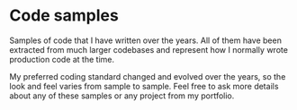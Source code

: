 # Code samples
Samples of code that I have written over the years. All of them have been extracted from much larger codebases and represent how I normally wrote production code at the time.

My preferred coding standard changed and evolved over the years, so the look and feel varies from sample to sample. Feel free to ask more details about any of these samples or any project from my portfolio.
